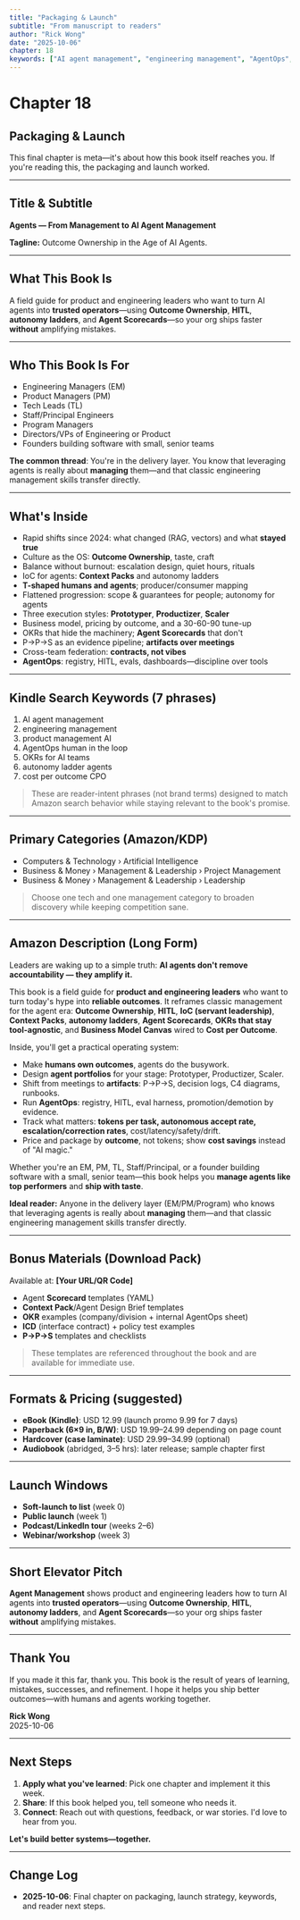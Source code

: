 ```yaml
---
title: "Packaging & Launch"
subtitle: "From manuscript to readers"
author: "Rick Wong"
date: "2025-10-06"
chapter: 18
keywords: ["AI agent management", "engineering management", "AgentOps", "human in the loop", "OKRs for AI teams", "autonomy ladder", "cost per outcome"]
---
```


# Chapter 18
## Packaging & Launch

This final chapter is meta—it's about how this book itself reaches you. If you're reading this, the packaging and launch worked.

---

## Title & Subtitle

**Agents — From Management to AI Agent Management**

**Tagline:** Outcome Ownership in the Age of AI Agents.

---

## What This Book Is

A field guide for product and engineering leaders who want to turn AI agents into **trusted operators**—using **Outcome Ownership**, **HITL**, **autonomy ladders**, and **Agent Scorecards**—so your org ships faster **without** amplifying mistakes.

---

## Who This Book Is For

- Engineering Managers (EM)
- Product Managers (PM)
- Tech Leads (TL)
- Staff/Principal Engineers
- Program Managers
- Directors/VPs of Engineering or Product
- Founders building software with small, senior teams

**The common thread**: You're in the delivery layer. You know that leveraging agents is really about **managing** them—and that classic engineering management skills transfer directly.

---

## What's Inside

- Rapid shifts since 2024: what changed (RAG, vectors) and what **stayed true**
- Culture as the OS: **Outcome Ownership**, taste, craft
- Balance without burnout: escalation design, quiet hours, rituals
- IoC for agents: **Context Packs** and autonomy ladders
- **T-shaped humans and agents**; producer/consumer mapping
- Flattened progression: scope & guarantees for people; autonomy for agents
- Three execution styles: **Prototyper**, **Productizer**, **Scaler**
- Business model, pricing by outcome, and a 30-60-90 tune-up
- OKRs that hide the machinery; **Agent Scorecards** that don't
- P→P→S as an evidence pipeline; **artifacts over meetings**
- Cross-team federation: **contracts, not vibes**
- **AgentOps**: registry, HITL, evals, dashboards—discipline over tools

---

## Kindle Search Keywords (7 phrases)

1. AI agent management
2. engineering management
3. product management AI
4. AgentOps human in the loop
5. OKRs for AI teams
6. autonomy ladder agents
7. cost per outcome CPO

> These are reader-intent phrases (not brand terms) designed to match Amazon search behavior while staying relevant to the book's promise.

---

## Primary Categories (Amazon/KDP)

- Computers & Technology › Artificial Intelligence
- Business & Money › Management & Leadership › Project Management
- Business & Money › Management & Leadership › Leadership

> Choose one tech and one management category to broaden discovery while keeping competition sane.

---

## Amazon Description (Long Form)

Leaders are waking up to a simple truth: **AI agents don't remove accountability — they amplify it.**

This book is a field guide for **product and engineering leaders** who want to turn today's hype into **reliable outcomes**. It reframes classic management for the agent era: **Outcome Ownership**, **HITL**, **IoC (servant leadership)**, **Context Packs**, **autonomy ladders**, **Agent Scorecards**, **OKRs that stay tool-agnostic**, and **Business Model Canvas** wired to **Cost per Outcome**.

Inside, you'll get a practical operating system:

- Make **humans own outcomes**, agents do the busywork.
- Design **agent portfolios** for your stage: Prototyper, Productizer, Scaler.
- Shift from meetings to **artifacts**: P→P→S, decision logs, C4 diagrams, runbooks.
- Run **AgentOps**: registry, HITL, eval harness, promotion/demotion by evidence.
- Track what matters: **tokens per task, autonomous accept rate, escalation/correction rates**, cost/latency/safety/drift.
- Price and package by **outcome**, not tokens; show **cost savings** instead of "AI magic."

Whether you're an EM, PM, TL, Staff/Principal, or a founder building software with a small, senior team—this book helps you **manage agents like top performers** and **ship with taste**.

**Ideal reader:** Anyone in the delivery layer (EM/PM/Program) who knows that leveraging agents is really about **managing** them—and that classic engineering management skills transfer directly.

---

## Bonus Materials (Download Pack)

Available at: **[Your URL/QR Code]**

- Agent **Scorecard** templates (YAML)
- **Context Pack**/Agent Design Brief templates
- **OKR** examples (company/division + internal AgentOps sheet)
- **ICD** (interface contract) + policy test examples
- **P→P→S** templates and checklists

> These templates are referenced throughout the book and are available for immediate use.

---

## Formats & Pricing (suggested)

- **eBook (Kindle)**: USD 12.99 (launch promo 9.99 for 7 days)
- **Paperback (6×9 in, B/W)**: USD 19.99–24.99 depending on page count
- **Hardcover (case laminate)**: USD 29.99–34.99 (optional)
- **Audiobook** (abridged, 3–5 hrs): later release; sample chapter first

---

## Launch Windows

- **Soft-launch to list** (week 0)
- **Public launch** (week 1)
- **Podcast/LinkedIn tour** (weeks 2–6)
- **Webinar/workshop** (week 3)

---

## Short Elevator Pitch

**Agent Management** shows product and engineering leaders how to turn AI agents into **trusted operators**—using **Outcome Ownership**, **HITL**, **autonomy ladders**, and **Agent Scorecards**—so your org ships faster **without** amplifying mistakes.

---

## Thank You

If you made it this far, thank you. This book is the result of years of learning, mistakes, successes, and refinement. I hope it helps you ship better outcomes—with humans and agents working together.

**Rick Wong**  
2025-10-06

---

## Next Steps

1. **Apply what you've learned**: Pick one chapter and implement it this week.
2. **Share**: If this book helped you, tell someone who needs it.
3. **Connect**: Reach out with questions, feedback, or war stories. I'd love to hear from you.

**Let's build better systems—together.**

---

## Change Log

- **2025-10-06**: Final chapter on packaging, launch strategy, keywords, and reader next steps.

